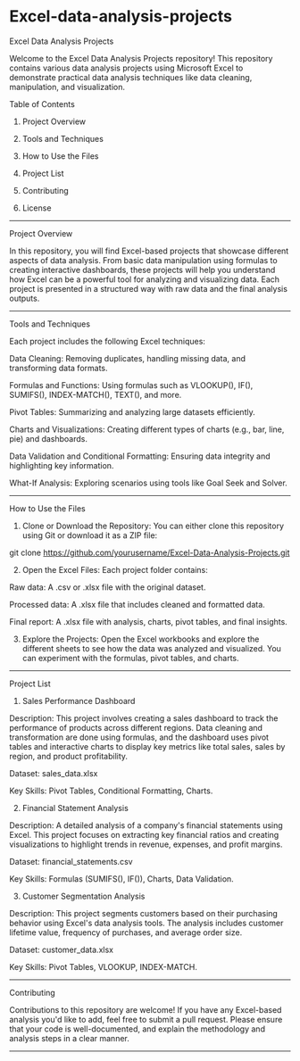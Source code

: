 # Excel-data-analysis-projects
Excel Data Analysis Projects

Welcome to the Excel Data Analysis Projects repository! This repository contains various data analysis projects using Microsoft Excel to demonstrate practical data analysis techniques like data cleaning, manipulation, and visualization.

Table of Contents

1. Project Overview


2. Tools and Techniques


3. How to Use the Files


4. Project List


5. Contributing


6. License




---

Project Overview

In this repository, you will find Excel-based projects that showcase different aspects of data analysis. From basic data manipulation using formulas to creating interactive dashboards, these projects will help you understand how Excel can be a powerful tool for analyzing and visualizing data. Each project is presented in a structured way with raw data and the final analysis outputs.


---

Tools and Techniques

Each project includes the following Excel techniques:

Data Cleaning: Removing duplicates, handling missing data, and transforming data formats.

Formulas and Functions: Using formulas such as VLOOKUP(), IF(), SUMIFS(), INDEX-MATCH(), TEXT(), and more.

Pivot Tables: Summarizing and analyzing large datasets efficiently.

Charts and Visualizations: Creating different types of charts (e.g., bar, line, pie) and dashboards.

Data Validation and Conditional Formatting: Ensuring data integrity and highlighting key information.

What-If Analysis: Exploring scenarios using tools like Goal Seek and Solver.



---

How to Use the Files

1. Clone or Download the Repository: You can either clone this repository using Git or download it as a ZIP file:

git clone https://github.com/yourusername/Excel-Data-Analysis-Projects.git


2. Open the Excel Files: Each project folder contains:

Raw data: A .csv or .xlsx file with the original dataset.

Processed data: A .xlsx file that includes cleaned and formatted data.

Final report: A .xlsx file with analysis, charts, pivot tables, and final insights.



3. Explore the Projects: Open the Excel workbooks and explore the different sheets to see how the data was analyzed and visualized. You can experiment with the formulas, pivot tables, and charts.




---

Project List

1. Sales Performance Dashboard

Description: This project involves creating a sales dashboard to track the performance of products across different regions. Data cleaning and transformation are done using formulas, and the dashboard uses pivot tables and interactive charts to display key metrics like total sales, sales by region, and product profitability.

Dataset: sales_data.xlsx

Key Skills: Pivot Tables, Conditional Formatting, Charts.


2. Financial Statement Analysis

Description: A detailed analysis of a company's financial statements using Excel. This project focuses on extracting key financial ratios and creating visualizations to highlight trends in revenue, expenses, and profit margins.

Dataset: financial_statements.csv

Key Skills: Formulas (SUMIFS(), IF()), Charts, Data Validation.


3. Customer Segmentation Analysis

Description: This project segments customers based on their purchasing behavior using Excel's data analysis tools. The analysis includes customer lifetime value, frequency of purchases, and average order size.

Dataset: customer_data.xlsx

Key Skills: Pivot Tables, VLOOKUP, INDEX-MATCH.



---

Contributing

Contributions to this repository are welcome! If you have any Excel-based analysis you'd like to add, feel free to submit a pull request. Please ensure that your code is well-documented, and explain the methodology and analysis steps in a clear manner.


---
